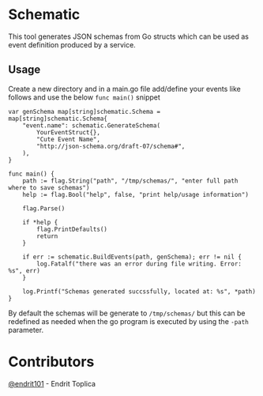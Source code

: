 # Schematic
This tool generates JSON schemas from Go structs which can be used as event definition produced by a service.

## Usage
Create a new directory and in a main.go file add/define your events like follows and use the below `func main()` snippet
```
var genSchema map[string]schematic.Schema = map[string]schematic.Schema{
	"event.name": schematic.GenerateSchema(
		YourEventStruct{},
		"Cute Event Name",
		"http://json-schema.org/draft-07/schema#",
	),
}

func main() {
	path := flag.String("path", "/tmp/schemas/", "enter full path where to save schemas")
	help := flag.Bool("help", false, "print help/usage information")

	flag.Parse()

	if *help {
		flag.PrintDefaults()
		return
	}

	if err := schematic.BuildEvents(path, genSchema); err != nil {
		log.Fatalf("there was an error during file writing. Error: %s", err)
	}

	log.Printf("Schemas generated succssfully, located at: %s", *path)
}
```
By default the schemas will be generate to `/tmp/schemas/` but this can be redefined as needed when the go program is executed by using the `-path` parameter.

# Contributors
[@endrit101](https://github.com/endrit101) - Endrit Toplica
